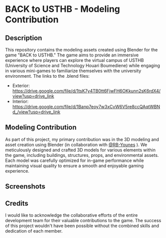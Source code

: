 # BACK to USTHB - Modeling Contribution

## Description
This repository contains the modeling assets created using Blender for the game "BACK to USTHB." The game aims to provide an immersive experience where players can explore the virtual campus of USTHB (University of Science and Technology Houari Boumediene) while engaging in various mini-games to familiarize themselves with the university environment.
The links to the .blend files:
  + Exterior:
      https://drive.google.com/file/d/1tsK7y4TB0tt6FjwFH6OKkunn2sK6rdX4/view?usp=drive_link
  + Interior:
      https://drive.google.com/file/d/1Banp7eoy7w3xCvW6V5re8ccQAqtWBNd_/view?usp=drive_link

## Modeling Contribution
As part of this project, my primary contribution was in the 3D modeling and asset creation using Blender (in collaboration with [@RB-Younes](https://www.github.com/RB-Younes) ). We meticulously designed and crafted 3D models for various elements within the game, including buildings, structures, props, and environmental assets. Each model was carefully optimized for in-game performance while maintaining visual quality to ensure a smooth and enjoyable gaming experience.

## Screenshots


## Credits
I would like to acknowledge the collaborative efforts of the entire development team for their valuable contributions to the game. The success of this project wouldn't have been possible without the combined skills and dedication of each member.

